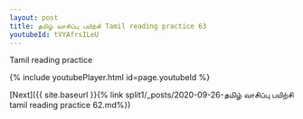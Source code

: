 ```yaml
---
layout: post
title: தமிழ் வாசிப்பு பயிற்சி Tamil reading practice 63
youtubeId: tVYAfrsILeU
---
```

 
 
Tamil reading practice
 
 
 
 
 


{% include youtubePlayer.html id=page.youtubeId %}
 
[Next]({{ site.baseurl }}{% link  split1/_posts/2020-09-26-தமிழ் வாசிப்பு பயிற்சி tamil reading practice 62.md%})
 
